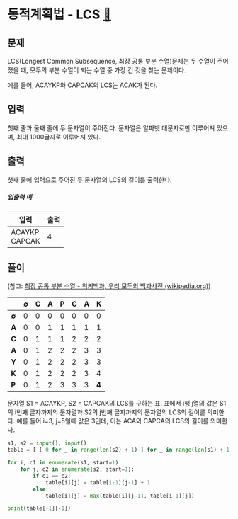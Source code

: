 # 동적계획법 - LCS [🔗](https://www.acmicpc.net/problem/9251)

## 문제

LCS(Longest Common Subsequence, 최장 공통 부분 수열)문제는 두 수열이 주어졌을 때, 모두의 부분 수열이 되는 수열 중 가장 긴 것을 찾는 문제이다.

예를 들어, ACAYKP와 CAPCAK의 LCS는 ACAK가 된다.

## 입력

첫째 줄과 둘째 줄에 두 문자열이 주어진다. 문자열은 알파벳 대문자로만 이루어져 있으며, 최대 1000글자로 이루어져 있다.

## 출력

첫째 줄에 입력으로 주어진 두 문자열의 LCS의 길이를 출력한다.

##### 입출력 예

| 입력               | 출력 |
| ------------------ | ---- |
| ACAYKP<br />CAPCAK | 4    |

## 풀이

(참고: [최장 공통 부분 수열 - 위키백과, 우리 모두의 백과사전 (wikipedia.org)](https://ko.wikipedia.org/wiki/최장_공통_부분_수열#LCS의_길이_연산))

|       | ∅    | C    | A    | P    | C    | A    | K     |
| ----- | ---- | ---- | ---- | ---- | ---- | ---- | ----- |
| **∅** | 0    | 0    | 0    | 0    | 0    | 0    | 0     |
| **A** | 0    | 0    | 1    | 1    | 1    | 1    | 1     |
| **C** | 0    | 1    | 1    | 1    | 2    | 2    | 2     |
| **A** | 0    | 1    | 2    | 2    | 2    | 3    | 3     |
| **Y** | 0    | 1    | 2    | 2    | 2    | 3    | 3     |
| **K** | 0    | 1    | 2    | 2    | 2    | 3    | 4     |
| **P** | 0    | 1    | 2    | 3    | 3    | 3    | **4** |

문자열 S1 = ACAYKP, S2 = CAPCAK의 LCS를 구하는 표. 표에서 i행 j열의 값은 S1의 i번째 글자까지의 문자열과 S2의 j번째 글자까지의 문자열의 LCS의 길이를 의미한다. 예를 들어 i=3, j=5일때 값은 3인데, 이는 ACA와 CAPCA의 LCS의 길이를 의미한다.

```python
s1, s2 = input(), input()
table = [ [ 0 for _ in range(len(s2) + 1) ] for _ in range(len(s1) + 1) ]

for i, c1 in enumerate(s1, start=1):
    for j, c2 in enumerate(s2, start=1):
        if c1 == c2:
            table[i][j] = table[i-1][j-1] + 1
        else:
            table[i][j] = max(table[i][j-1], table[i-1][j])

print(table[-1][-1])
```
